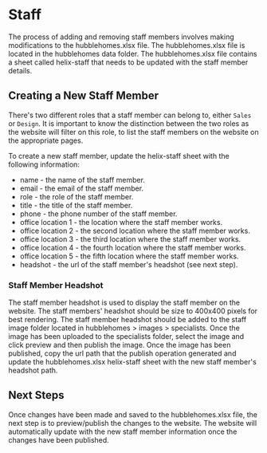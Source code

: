 # Staff
The process of adding and removing staff members involves making modifications to the hubblehomes.xlsx file.  The hubblehomes.xlsx file is located 
in the hubblehomes data folder. The hubblehomes.xlsx file contains a sheet called helix-staff that needs to be updated with the staff member 
details.  

## Creating a New Staff Member
There's two different roles that a staff member can belong to, either `Sales` or `Design`.  It is important to know the distinction between the two
roles as the website will filter on this role, to list the staff members on the website on the appropriate pages. 

To create a new staff member, update the helix-staff sheet with the following information:   

* name - the name of the staff member.
* email - the email of the staff member.
* role - the role of the staff member.
* title - the title of the staff member.
* phone - the phone number of the staff member.
* office location 1 - the location where the staff member works.
* office location 2 - the second location where the staff member works.
* office location 3 - the third location where the staff member works.
* office location 4 - the fourth location where the staff member works.
* office location 5 - the fifth location where the staff member works.
* headshot - the url of the staff member's headshot (see next step).

### Staff Member Headshot
The staff member headshot is used to display the staff member on the website. The staff members' headshot should be size to 400x400 pixels for
best rendering. The staff member headshot should be added to the staff image folder located in hubblehomes > images > specialists. 
Once the image has been uploaded to the specialists folder, select the image and click preview and then publish the image. 
Once the image has been published, copy the url path that the publish operation generated and update the hubblehomes.xlsx helix-staff sheet with the 
new staff member's headshot path.

## Next Steps
Once changes have been made and saved to the hubblehomes.xlsx file, the next step is to preview/publish the changes to the website.  The website will
automatically update with the new staff member information once the changes have been published. 
